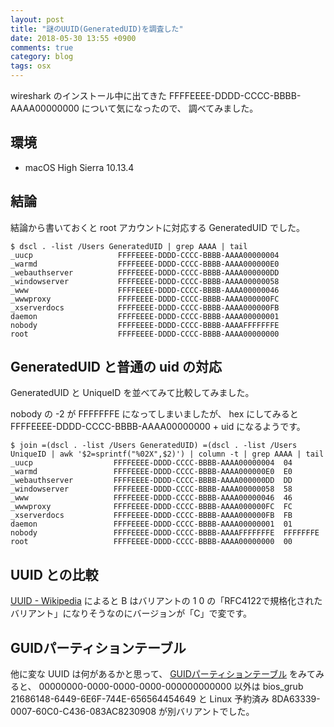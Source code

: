 ```yaml
---
layout: post
title: "謎のUUID(GeneratedUID)を調査した"
date: 2018-05-30 13:55 +0900
comments: true
category: blog
tags: osx
---
```

wireshark のインストール中に出てきた FFFFEEEE-DDDD-CCCC-BBBB-AAAA00000000 について気になったので、
調べてみました。

<!--more-->

## 環境

- macOS High Sierra 10.13.4

## 結論

結論から書いておくと root アカウントに対応する GeneratedUID でした。

```console
$ dscl . -list /Users GeneratedUID | grep AAAA | tail
_uucp                   FFFFEEEE-DDDD-CCCC-BBBB-AAAA00000004
_warmd                  FFFFEEEE-DDDD-CCCC-BBBB-AAAA000000E0
_webauthserver          FFFFEEEE-DDDD-CCCC-BBBB-AAAA000000DD
_windowserver           FFFFEEEE-DDDD-CCCC-BBBB-AAAA00000058
_www                    FFFFEEEE-DDDD-CCCC-BBBB-AAAA00000046
_wwwproxy               FFFFEEEE-DDDD-CCCC-BBBB-AAAA000000FC
_xserverdocs            FFFFEEEE-DDDD-CCCC-BBBB-AAAA000000FB
daemon                  FFFFEEEE-DDDD-CCCC-BBBB-AAAA00000001
nobody                  FFFFEEEE-DDDD-CCCC-BBBB-AAAAFFFFFFFE
root                    FFFFEEEE-DDDD-CCCC-BBBB-AAAA00000000
```

## GeneratedUID と普通の uid の対応

GeneratedUID と UniqueID を並べてみて比較してみました。

nobody の -2 が FFFFFFFE になってしまいましたが、
hex にしてみると FFFFEEEE-DDDD-CCCC-BBBB-AAAA00000000 + uid になるようです。

```console
$ join =(dscl . -list /Users GeneratedUID) =(dscl . -list /Users UniqueID | awk '$2=sprintf("%02X",$2)') | column -t | grep AAAA | tail
_uucp                  FFFFEEEE-DDDD-CCCC-BBBB-AAAA00000004  04
_warmd                 FFFFEEEE-DDDD-CCCC-BBBB-AAAA000000E0  E0
_webauthserver         FFFFEEEE-DDDD-CCCC-BBBB-AAAA000000DD  DD
_windowserver          FFFFEEEE-DDDD-CCCC-BBBB-AAAA00000058  58
_www                   FFFFEEEE-DDDD-CCCC-BBBB-AAAA00000046  46
_wwwproxy              FFFFEEEE-DDDD-CCCC-BBBB-AAAA000000FC  FC
_xserverdocs           FFFFEEEE-DDDD-CCCC-BBBB-AAAA000000FB  FB
daemon                 FFFFEEEE-DDDD-CCCC-BBBB-AAAA00000001  01
nobody                 FFFFEEEE-DDDD-CCCC-BBBB-AAAAFFFFFFFE  FFFFFFFE
root                   FFFFEEEE-DDDD-CCCC-BBBB-AAAA00000000  00
```

## UUID との比較

[UUID - Wikipedia](https://ja.wikipedia.org/wiki/UUID)
によると B はバリアントの 1 0 の「RFC4122で規格化されたバリアント」になりそうなのにバージョンが「C」で変です。

## GUIDパーティションテーブル

他に変な UUID は何があるかと思って、
[GUIDパーティションテーブル](https://ja.wikipedia.org/wiki/GUID%E3%83%91%E3%83%BC%E3%83%86%E3%82%A3%E3%82%B7%E3%83%A7%E3%83%B3%E3%83%86%E3%83%BC%E3%83%96%E3%83%AB)
をみてみると、
00000000-0000-0000-0000-000000000000 以外は bios\_grub 21686148-6449-6E6F-744E-656564454649 と Linux 予約済み 8DA63339-0007-60C0-C436-083AC8230908 が別バリアントでした。
